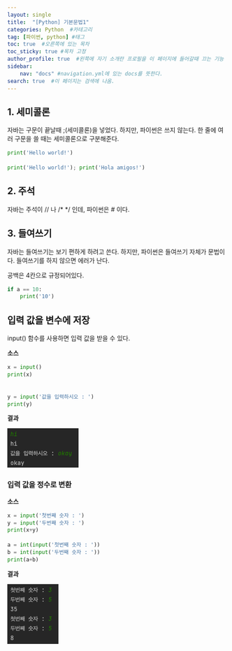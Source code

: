 ```yaml
---
layout: single
title:  "[Python] 기본문법1"
categories: Python  #카테고리
tag: [파이썬, python] #태그
toc: true  #오른쪽에 있는 목차
toc_sticky: true #목차 고정
author_profile: true  #왼쪽에 자기 소개란 프로필을 이 페이지에 들어갈때 끄는 기능
sidebar:
    nav: "docs" #navigation.yml에 있는 docs를 뜻한다.
search: true  #이 페이지는 검색에 나옴.
---
```


## 1. 세미콜론

자바는 구문이 끝날때 ;(세미콜론)을 넣었다. 하지만, 파이썬은 쓰지 않는다.
한 줄에 여러 구문을 쓸 때는 세미콜론으로 구분해준다.
```python
print('Hello world!')

print('Hello world!'); print('Hola amigos!')
```

## 2. 주석

자바는 주석이 // 나 /* */ 인데, 파이썬은 # 이다.

## 3. 들여쓰기

자바는 들여쓰기는 보기 편하게 하려고 쓴다. 하지만, 파이썬은 들여쓰기 자체가 문법이다. 들여쓰기를 하지 않으면 에러가 난다.

공백은 4칸으로 규정되어있다.

```python
if a == 10:
    print('10')
```

## 입력 값을 변수에 저장

input() 함수를 사용하면 입력 값을 받을 수 있다.

**소스**

```python
x = input()
print(x)


y = input('값을 입력하시오 : ')
print(y)
```
**결과**

![](/assets/images/2023-01-11/input.png)


### 입력 값을 정수로 변환

**소스**

```python
x = input('첫번째 숫자 : ')
y = input('두번째 숫자 : ')
print(x+y)

a = int(input('첫번째 숫자 : '))
b = int(input('두번째 숫자 : '))
print(a+b)
```

**결과**

![](/assets/images/2023-01-11/intInput.png)





